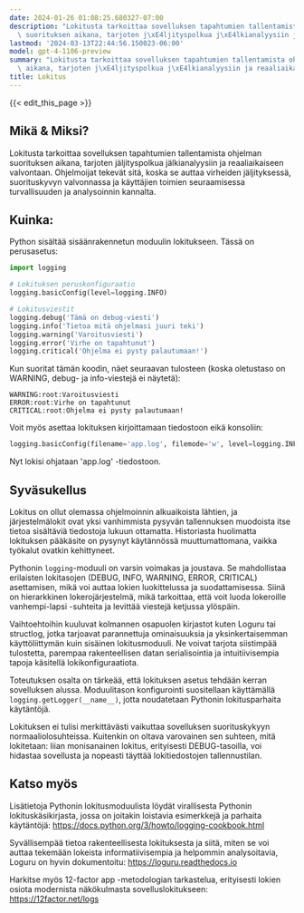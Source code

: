 ```yaml
---
date: 2024-01-26 01:08:25.680327-07:00
description: "Lokitusta tarkoittaa sovelluksen tapahtumien tallentamista ohjelman\
  \ suorituksen aikana, tarjoten j\xE4ljityspolkua j\xE4lkianalyysiin ja reaaliaikaiseen\u2026"
lastmod: '2024-03-13T22:44:56.150023-06:00'
model: gpt-4-1106-preview
summary: "Lokitusta tarkoittaa sovelluksen tapahtumien tallentamista ohjelman suorituksen\
  \ aikana, tarjoten j\xE4ljityspolkua j\xE4lkianalyysiin ja reaaliaikaiseen\u2026"
title: Lokitus
---
```


{{< edit_this_page >}}

## Mikä & Miksi?
Lokitusta tarkoittaa sovelluksen tapahtumien tallentamista ohjelman suorituksen aikana, tarjoten jäljityspolkua jälkianalyysiin ja reaaliaikaiseen valvontaan. Ohjelmoijat tekevät sitä, koska se auttaa virheiden jäljityksessä, suorituskyvyn valvonnassa ja käyttäjien toimien seuraamisessa turvallisuuden ja analysoinnin kannalta.

## Kuinka:
Python sisältää sisäänrakennetun moduulin lokitukseen. Tässä on perusasetus:
```Python
import logging

# Lokituksen peruskonfiguraatio
logging.basicConfig(level=logging.INFO)

# Lokitusviestit
logging.debug('Tämä on debug-viesti')
logging.info('Tietoa mitä ohjelmasi juuri teki')
logging.warning('Varoitusviesti')
logging.error('Virhe on tapahtunut')
logging.critical('Ohjelma ei pysty palautumaan!')
```
Kun suoritat tämän koodin, näet seuraavan tulosteen (koska oletustaso on WARNING, debug- ja info-viestejä ei näytetä):
```
WARNING:root:Varoitusviesti
ERROR:root:Virhe on tapahtunut
CRITICAL:root:Ohjelma ei pysty palautumaan!
```
Voit myös asettaa lokituksen kirjoittamaan tiedostoon eikä konsoliin:
```Python
logging.basicConfig(filename='app.log', filemode='w', level=logging.INFO)
```
Nyt lokisi ohjataan 'app.log' -tiedostoon.

## Syväsukellus
Lokitus on ollut olemassa ohjelmoinnin alkuaikoista lähtien, ja järjestelmälokit ovat yksi vanhimmista pysyvän tallennuksen muodoista itse tietoa sisältäviä tiedostoja lukuun ottamatta. Historiasta huolimatta lokituksen pääkäsite on pysynyt käytännössä muuttumattomana, vaikka työkalut ovatkin kehittyneet.

Pythonin `logging`-moduuli on varsin voimakas ja joustava. Se mahdollistaa erilaisten lokitasojen (DEBUG, INFO, WARNING, ERROR, CRITICAL) asettamisen, mikä voi auttaa lokien luokittelussa ja suodattamisessa. Siinä on hierarkkinen lokerojärjestelmä, mikä tarkoittaa, että voit luoda lokeroille vanhempi-lapsi -suhteita ja levittää viestejä ketjussa ylöspäin.

Vaihtoehtoihin kuuluvat kolmannen osapuolen kirjastot kuten Loguru tai structlog, jotka tarjoavat parannettuja ominaisuuksia ja yksinkertaisemman käyttöliittymän kuin sisäinen lokitusmoduuli. Ne voivat tarjota siistimpää tulostetta, parempaa rakenteellisen datan serialisointia ja intuitiivisempia tapoja käsitellä lokikonfiguraatiota.

Toteutuksen osalta on tärkeää, että lokituksen asetus tehdään kerran sovelluksen alussa. Moduulitason konfigurointi suositellaan käyttämällä `logging.getLogger(__name__)`, jotta noudatetaan Pythonin lokitusparhaita käytäntöjä.

Lokituksen ei tulisi merkittävästi vaikuttaa sovelluksen suorituskykyyn normaaliolosuhteissa. Kuitenkin on oltava varovainen sen suhteen, mitä lokitetaan: liian monisanainen lokitus, erityisesti DEBUG-tasoilla, voi hidastaa sovellusta ja nopeasti täyttää lokitiedostojen tallennustilan.

## Katso myös
Lisätietoja Pythonin lokitusmoduulista löydät virallisesta Pythonin lokituskäsikirjasta, jossa on joitakin loistavia esimerkkejä ja parhaita käytäntöjä: https://docs.python.org/3/howto/logging-cookbook.html

Syvällisempää tietoa rakenteellisesta lokituksesta ja siitä, miten se voi auttaa tekemään lokeista informatiivisempia ja helpommin analysoitavia, Loguru on hyvin dokumentoitu: https://loguru.readthedocs.io

Harkitse myös 12-factor app -metodologian tarkastelua, erityisesti lokien osiota modernista näkökulmasta sovelluslokitukseen: https://12factor.net/logs
